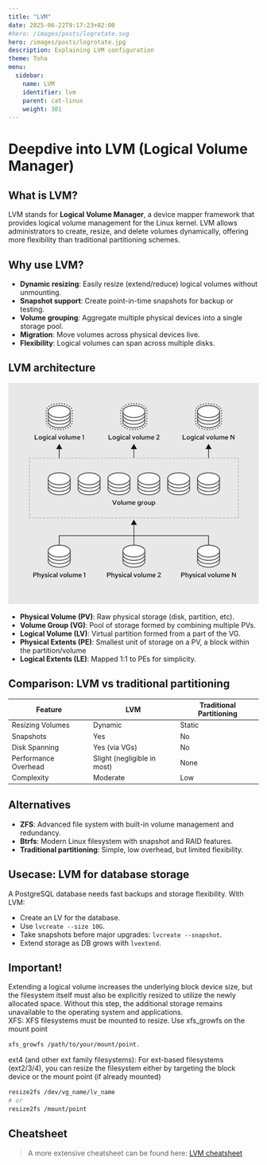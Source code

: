 ```yaml
---
title: "LVM"
date: 2025-06-22T9:17:23+02:00
#hero: /images/posts/logrotate.svg
hero: /images/posts/logrotate.jpg
description: Explaining LVM configuration
theme: Toha
menu:
  sidebar:
    name: LVM
    identifier: lvm
    parent: cat-linux
    weight: 301
---
```

# Deepdive into LVM (Logical Volume Manager)

## What is LVM?

LVM stands for **Logical Volume Manager**, a device mapper framework that provides logical volume management for the Linux kernel. LVM allows administrators to create, resize, and delete volumes dynamically, offering more flexibility than traditional partitioning schemes.

## Why use LVM?

- **Dynamic resizing**: Easily resize (extend/reduce) logical volumes without unmounting.
- **Snapshot support**: Create point-in-time snapshots for backup or testing.
- **Volume grouping**: Aggregate multiple physical devices into a single storage pool.
- **Migration**: Move volumes across physical devices live.
- **Flexibility**: Logical volumes can span across multiple disks.

## LVM architecture

![LVM Architecture](images/posts/lvm.png)

- **Physical Volume (PV)**: Raw physical storage (disk, partition, etc).
- **Volume Group (VG)**: Pool of storage formed by combining multiple PVs.
- **Logical Volume (LV)**: Virtual partition formed from a part of the VG.
- **Physical Extents (PE)**: Smallest unit of storage on a PV, a block within the partition/volume
- **Logical Extents (LE)**: Mapped 1:1 to PEs for simplicity.

## Comparison: LVM vs traditional partitioning

| Feature                 | LVM                         | Traditional Partitioning       |
|------------------------|-----------------------------|--------------------------------|
| Resizing Volumes       | Dynamic                     | Static                         |
| Snapshots              | Yes                         | No                             |
| Disk Spanning          | Yes (via VGs)               | No                             |
| Performance Overhead   | Slight (negligible in most) | None                           |
| Complexity             | Moderate                    | Low                            |

## Alternatives

- **ZFS**: Advanced file system with built-in volume management and redundancy.
- **Btrfs**: Modern Linux filesystem with snapshot and RAID features.
- **Traditional partitioning**: Simple, low overhead, but limited flexibility.

## Usecase: LVM for database storage

A PostgreSQL database needs fast backups and storage flexibility. With LVM:
- Create an LV for the database.
- Use `lvcreate --size 10G`.
- Take snapshots before major upgrades: `lvcreate --snapshot`.
- Extend storage as DB grows with `lvextend`.

## Important!

Extending a logical volume increases the underlying block device size, but the filesystem itself must also be explicitly resized to utilize the newly allocated space. Without this step, the additional storage remains unavailable to the operating system and applications.  
XFS:  XFS filesystems must be mounted to resize. Use xfs_growfs on the mount point
```bash
xfs_growfs /path/to/your/mount/point. 
```
ext4 (and other ext family filesystems): For ext-based filesystems (ext2/3/4), you can resize the filesystem either by targeting the block device or the mount point (if already mounted)
```bash
resize2fs /dev/vg_name/lv_name
# or
resize2fs /mount/point
```

## Cheatsheet
> A more extensive cheatsheet can be found here: [LVM cheatsheet](/notes/linux/LVM)

